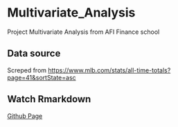 # Multivariate_Analysis
Project Multivariate Analysis from AFI Finance school

## Data source
Screped from https://www.mlb.com/stats/all-time-totals?page=41&sortState=asc

## Watch Rmarkdown
[Github Page](https://yanaysg.github.io/Multivariate_Analysis/)


